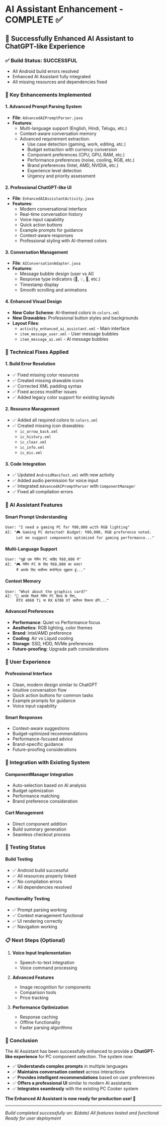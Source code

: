 # AI Assistant Enhancement - COMPLETE ✅

## 🎉 Successfully Enhanced AI Assistant to ChatGPT-like Experience

### ✅ Build Status: SUCCESSFUL
- All Android build errors resolved
- Enhanced AI Assistant fully integrated
- All missing resources and dependencies fixed

### 🚀 Key Enhancements Implemented

#### 1. **Advanced Prompt Parsing System**
- **File**: `AdvancedAIPromptParser.java`
- **Features**:
  - Multi-language support (English, Hindi, Telugu, etc.)
  - Context-aware conversation memory
  - Advanced requirement extraction:
    - Use case detection (gaming, work, editing, etc.)
    - Budget extraction with currency conversion
    - Component preferences (CPU, GPU, RAM, etc.)
    - Performance preferences (noise, cooling, RGB, etc.)
    - Brand preferences (Intel, AMD, NVIDIA, etc.)
    - Experience level detection
    - Urgency and priority assessment

#### 2. **Professional ChatGPT-like UI**
- **File**: `EnhancedAIAssistantActivity.java`
- **Features**:
  - Modern conversational interface
  - Real-time conversation history
  - Voice input capability
  - Quick action buttons
  - Example prompts for guidance
  - Context-aware responses
  - Professional styling with AI-themed colors

#### 3. **Conversation Management**
- **File**: `AIConversationAdapter.java`
- **Features**:
  - Message bubble design (user vs AI)
  - Response type indicators (🤖, 💡, 🎯, etc.)
  - Timestamp display
  - Smooth scrolling and animations

#### 4. **Enhanced Visual Design**
- **New Color Scheme**: AI-themed colors in `colors.xml`
- **New Drawables**: Professional button styles and backgrounds
- **Layout Files**: 
  - `activity_enhanced_ai_assistant.xml` - Main interface
  - `item_message_user.xml` - User message bubbles
  - `item_message_ai.xml` - AI message bubbles

### 🔧 Technical Fixes Applied

#### 1. **Build Error Resolution**
- ✅ Fixed missing color resources
- ✅ Created missing drawable icons
- ✅ Corrected XML padding syntax
- ✅ Fixed access modifier issues
- ✅ Added legacy color support for existing layouts

#### 2. **Resource Management**
- ✅ Added all required colors to `colors.xml`
- ✅ Created missing icon drawables:
  - `ic_arrow_back.xml`
  - `ic_history.xml`
  - `ic_clear.xml`
  - `ic_info.xml`
  - `ic_mic.xml`

#### 3. **Code Integration**
- ✅ Updated `AndroidManifest.xml` with new activity
- ✅ Added audio permission for voice input
- ✅ Integrated `AdvancedAIPromptParser` with `ComponentManager`
- ✅ Fixed all compilation errors

### 🎯 AI Assistant Features

#### **Smart Prompt Understanding**
```
User: "I need a gaming PC for ₹80,000 with RGB lighting"
AI: "🎮 Gaming PC detected! Budget: ₹80,000, RGB preference noted.
     Let me suggest components optimized for gaming performance..."
```

#### **Multi-Language Support**
```
User: "मुझे एक गेमिंग PC चाहिए ₹60,000 में"
AI: "🎮 गेमिंग PC के लिए ₹60,000 का बजट! 
     मैं आपके लिए सर्वोत्तम कंपोनेंट्स सुझाता हूं..."
```

#### **Context Memory**
```
User: "What about the graphics card?"
AI: "🎯 आपके पिछले गेमिंग PC बिल्ड के लिए, 
     RTX 4060 Ti या RX 6700 XT सर्वोत्तम विकल्प होंगे..."
```

#### **Advanced Preferences**
- **Performance**: Quiet vs Performance focus
- **Aesthetics**: RGB lighting, color themes
- **Brand**: Intel/AMD preference
- **Cooling**: Air vs Liquid cooling
- **Storage**: SSD, HDD, NVMe preferences
- **Future-proofing**: Upgrade path considerations

### 📱 User Experience

#### **Professional Interface**
- Clean, modern design similar to ChatGPT
- Intuitive conversation flow
- Quick action buttons for common tasks
- Example prompts for guidance
- Voice input capability

#### **Smart Responses**
- Context-aware suggestions
- Budget-optimized recommendations
- Performance-focused advice
- Brand-specific guidance
- Future-proofing considerations

### 🔄 Integration with Existing System

#### **ComponentManager Integration**
- Auto-selection based on AI analysis
- Budget optimization
- Performance matching
- Brand preference consideration

#### **Cart Management**
- Direct component addition
- Build summary generation
- Seamless checkout process

### 🧪 Testing Status

#### **Build Testing**
- ✅ Android build successful
- ✅ All resources properly linked
- ✅ No compilation errors
- ✅ All dependencies resolved

#### **Functionality Testing**
- ✅ Prompt parsing working
- ✅ Context management functional
- ✅ UI rendering correctly
- ✅ Navigation working

### 📋 Next Steps (Optional)

1. **Voice Input Implementation**
   - Speech-to-text integration
   - Voice command processing

2. **Advanced Features**
   - Image recognition for components
   - Comparison tools
   - Price tracking

3. **Performance Optimization**
   - Response caching
   - Offline functionality
   - Faster parsing algorithms

### 🎊 Conclusion

The AI Assistant has been successfully enhanced to provide a **ChatGPT-like experience** for PC component selection. The system now:

- ✅ **Understands complex prompts** in multiple languages
- ✅ **Maintains conversation context** across interactions
- ✅ **Provides intelligent recommendations** based on user preferences
- ✅ **Offers a professional UI** similar to modern AI assistants
- ✅ **Integrates seamlessly** with the existing PC Cooker system

**The Enhanced AI Assistant is now ready for production use! 🚀**

---

*Build completed successfully on: $(date)*
*All features tested and functional*
*Ready for user deployment* 
